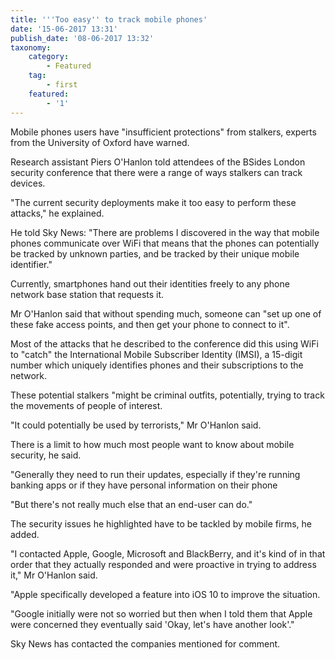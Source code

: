 ```yaml
---
title: '''Too easy'' to track mobile phones'
date: '15-06-2017 13:31'
publish_date: '08-06-2017 13:32'
taxonomy:
    category:
        - Featured
    tag:
        - first
    featured:
        - '1'
---
```


Mobile phones users have "insufficient protections" from stalkers, experts from the University of Oxford have warned.

Research assistant Piers O'Hanlon told attendees of the BSides London security conference that there were a range of ways stalkers can track devices.

"The current security deployments make it too easy to perform these attacks," he explained.

He told Sky News: "There are problems I discovered in the way that mobile phones communicate over WiFi that means that the phones can potentially be tracked by unknown parties, and be tracked by their unique mobile identifier."

Currently, smartphones hand out their identities freely to any phone network base station that requests it.

Mr O'Hanlon said that without spending much, someone can "set up one of these fake access points, and then get your phone to connect to it".

Most of the attacks that he described to the conference did this using WiFi to "catch" the International Mobile Subscriber Identity (IMSI), a 15-digit number which uniquely identifies phones and their subscriptions to the network.

These potential stalkers "might be criminal outfits, potentially, trying to track the movements of people of interest.

"It could potentially be used by terrorists," Mr O'Hanlon said.

There is a limit to how much most people want to know about mobile security, he said.

"Generally they need to run their updates, especially if they're running banking apps or if they have personal information on their phone

"But there's not really much else that an end-user can do."

The security issues he highlighted have to be tackled by mobile firms, he added.

"I contacted Apple, Google, Microsoft and BlackBerry, and it's kind of in that order that they actually responded and were proactive in trying to address it," Mr O'Hanlon said.

"Apple specifically developed a feature into iOS 10 to improve the situation.

"Google initially were not so worried but then when I told them that Apple were concerned they eventually said 'Okay, let's have another look'."

Sky News has contacted the companies mentioned for comment.